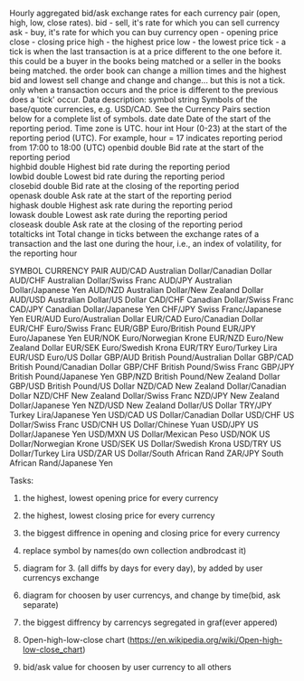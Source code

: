 Hourly aggregated bid/ask exchange rates for each currency pair (open, high, low, close rates).
bid - sell, it's rate for which you can sell currency
ask - buy, it's rate for which you can buy currency
open - opening price
close - closing price
high - the highest price
low - the lowest price
tick - a tick is when the last transaction is at a price different to the one before it. this could be a buyer in the books being matched or a seller in the books being matched. the order book can change a million times and the highest bid and lowest sell change and change and change... but this is not a tick. only when a transaction occurs and the price is different to the previous does a 'tick' occur.
Data description:
symbol	    string	Symbols of the base/quote currencies, e.g. USD/CAD. See the Currency Pairs section below for a complete list of symbols.
date	    date	Date of the start of the reporting period. Time zone is UTC.
hour	    int	    Hour (0-23) at the start of the reporting period (UTC). For example, hour = 17 indicates reporting period from 17:00 to 18:00 (UTC)	
openbid	    double	Bid rate at the start of the reporting period		
highbid	    double	Highest bid rate during the reporting period		
lowbid	    double	Lowest bid rate during the reporting period		
closebid    double	Bid rate at the closing of the reporting period		
openask	    double	Ask rate at the start of the reporting period		
highask	    double	Highest ask rate during the reporting period		
lowask	    double	Lowest ask rate during the reporting period		
closeask    double	Ask rate at the closing of the reporting period		
totalticks  int	    Total change in ticks between the exchange rates of a transaction and the last one during the hour, i.e., an index of volatility, for the reporting hour

SYMBOL	CURRENCY PAIR
AUD/CAD	Australian Dollar/Canadian Dollar
AUD/CHF	Australian Dollar/Swiss Franc
AUD/JPY	Australian Dollar/Japanese Yen
AUD/NZD	Australian Dollar/New Zealand Dollar
AUD/USD	Australian Dollar/US Dollar
CAD/CHF	Canadian Dollar/Swiss Franc
CAD/JPY	Canadian Dollar/Japanese Yen
CHF/JPY	Swiss Franc/Japanese Yen
EUR/AUD	Euro/Australian Dollar
EUR/CAD	Euro/Canadian Dollar
EUR/CHF	Euro/Swiss Franc
EUR/GBP	Euro/British Pound
EUR/JPY	Euro/Japanese Yen
EUR/NOK	Euro/Norwegian Krone
EUR/NZD	Euro/New Zealand Dollar
EUR/SEK	Euro/Swedish Krona
EUR/TRY	Euro/Turkey Lira
EUR/USD	Euro/US Dollar
GBP/AUD	British Pound/Australian Dollar
GBP/CAD	British Pound/Canadian Dollar
GBP/CHF	British Pound/Swiss Franc
GBP/JPY	British Pound/Japanese Yen
GBP/NZD	British Pound/New Zealand Dollar
GBP/USD	British Pound/US Dollar
NZD/CAD	New Zealand Dollar/Canadian Dollar
NZD/CHF	New Zealand Dollar/Swiss Franc
NZD/JPY	New Zealand Dollar/Japanese Yen
NZD/USD	New Zealand Dollar/US Dollar
TRY/JPY	Turkey Lira/Japanese Yen
USD/CAD	US Dollar/Canadian Dollar
USD/CHF	US Dollar/Swiss Franc
USD/CNH	US Dollar/Chinese Yuan
USD/JPY	US Dollar/Japanese Yen
USD/MXN	US Dollar/Mexican Peso
USD/NOK	US Dollar/Norwegian Krone
USD/SEK	US Dollar/Swedish Krona
USD/TRY	US Dollar/Turkey Lira
USD/ZAR	US Dollar/South African Rand
ZAR/JPY	South African Rand/Japanese Yen

Tasks:
1. the highest, lowest opening price for every currency
2. the highest, lowest closing price for every currency
3. the biggest diffrence in opening and closing price for every currency
4. replace symbol by names(do own collection andbrodcast it)

4. diagram for 3. (all diffs by days for every day), by added by user currencys exchange
5. diagram for choosen by user currencys, and change by time(bid, ask separate)
6. the biggest diffrency by carrencys segregated in graf(ever appered)
7. Open-high-low-close chart (https://en.wikipedia.org/wiki/Open-high-low-close_chart)
8. bid/ask value for choosen by user currency to all others 
